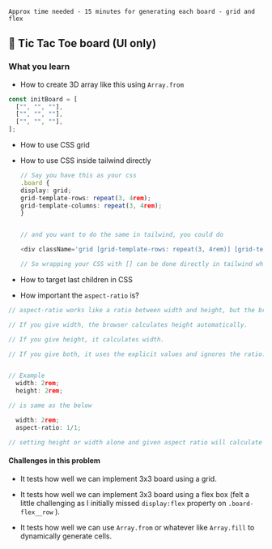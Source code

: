 `Approx time needed - 15 minutes for generating each board - grid and flex`

## 📝 Tic Tac Toe board (UI only)

### What you learn

- How to create 3D array like this using `Array.from`

```ts
const initBoard = [
  ["", "", ""],
  ["", "", ""],
  ["", "", ""],
];
```

- How to use CSS grid
- How to use CSS inside tailwind directly

  ```ts
  // Say you have this as your css
  .board {
  display: grid;
  grid-template-rows: repeat(3, 4rem);
  grid-template-columns: repeat(3, 4rem);
  }


  // and you want to do the same in tailwind, you could do

  <div className='grid [grid-template-rows: repeat(3, 4rem)] [grid-template-columns: repeat(3, 4rem)]' />

  // So wrapping your CSS with [] can be done directly in tailwind which I didn't know before
  ```

- How to target last children in CSS
- How important the `aspect-ratio` is?

```ts
// aspect-ratio works like a ratio between width and height, but the browser needs one fixed dimension to calculate the other:

// If you give width, the browser calculates height automatically.

// If you give height, it calculates width.

// If you give both, it uses the explicit values and ignores the ratio.


// Example
  width: 2rem;
  height: 2rem;

// is same as the below

  width: 2rem;
  aspect-ratio: 1/1;

// setting height or width alone and given aspect ratio will calculate the remaining one (width or height that wasn't given) automatically

```

#### Challenges in this problem

- It tests how well we can implement 3x3 board using a grid.

- It tests how well we can implement 3x3 board using a flex box (felt a little challenging as I initially missed `display:flex` property on `.board-flex__row` ).

- It tests how well we can use `Array.from` or whatever like `Array.fill` to dynamically generate cells.
